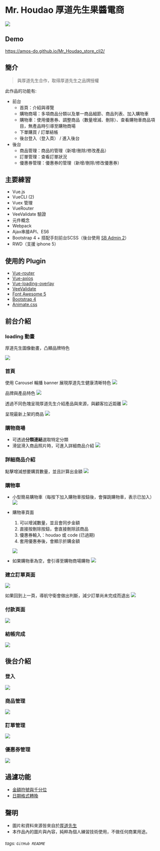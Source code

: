 # Mr. Houdao 厚道先生果醬電商

![](https://i.imgur.com/B9UZguP.jpg)


## Demo
https://amos-do.github.io/Mr_Houdao_store_cli2/

## 簡介
> 與厚道先生合作，取得厚道先生之品牌授權

此作品的功能有:

* 前台
    * 首頁：介紹與導覽
    * 購物商場：多項商品分類以及單一商品細節、商品列表、加入購物車
    * 購物車：使用優惠券、調整商品（數量增減、刪除）、查看購物車商品項目，無產品時引導至購物商場
    * 下單購買 / 訂單結帳
    * 後台登入（登入頁） / 進入後台
* 後台
    * 商品管理：商品的管理（新增/刪除/修改產品）
    * 訂單管理：查看訂單狀況
    * 優惠券管理：優惠券的管理（新增/刪除/修改優惠券）

## 主要練習

* Vue.js
* VueCLI (2)
* Vuex 管理
* VueRouter
* VeeValidate 驗證
* 元件概念
* Webpack
* Ajax串接API、ES6
* Bootstrap 4 + 搭配手刻前台SCSS（後台使用 [SB Admin 2](https://github.com/StartBootstrap/startbootstrap-sb-admin-2)）
* RWD（支援 iphone 5）

## 使用的 Plugin

* [Vue-router](https://router.vuejs.org/zh/)
* [Vue-axios](https://github.com/imcvampire/vue-axios#readme)
* [Vue-loading-overlay](https://github.com/ankurk91/vue-loading-overlay)
* [VeeValidate ](https://logaretm.github.io/vee-validate/)
* [Font Awesome 5](https://fontawesome.com/)
* [Bootstrap 4](https://getbootstrap.com/)
* [Animate.css](https://animate.style/)

## 前台介紹
### loading 動畫
厚道先生圖像動畫，凸顯品牌特色

![](https://i.imgur.com/lNpHa0n.png)

### 首頁
使用 Carousel 輪播 banner 展現厚道先生健康清晰特色
![](https://i.imgur.com/buIiUAH.jpg)

品牌與產品特色
![](https://i.imgur.com/SmupbBt.png)

透過不同色塊呈現厚道先生介紹產品與來源，與顧客拉近距離
![](https://i.imgur.com/gYHqlIw.png)

呈現最新上架的商品
![](https://i.imgur.com/vG3k21e.png)

### 購物商場

* 可透過**分類連結**選取特定分類
* 滑鼠滑入商品照片時，可進入詳細商品介紹
![](https://i.imgur.com/03oh6WP.jpg)

### 詳細商品介紹

點擊增減想要購買數量，並且計算出金額
![](https://i.imgur.com/SVMYl6F.png)

### 購物車

* 小型簡易購物車（每按下加入購物車按鈕後，會彈跳購物車，表示已加入）
![](https://i.imgur.com/S9JEYHy.png)

* 購物車頁面
    1. 可以增減數量，並且會同步金額
    2. 直接按刪除按鈕，會直接刪除該商品
    3. 優惠券輸入：houdao 或 code (已過期)
    4. 套用優惠券後，會顯示折購金額

    ![](https://i.imgur.com/3Y6jhGf.png)

* 如果購物車為空，會引導至購物商場購物
![](https://i.imgur.com/cMTpuL8.jpg)

### 建立訂單頁面

![](https://i.imgur.com/z6IgMhB.png)

如果回到上一頁，導航守衛會做出判斷，減少訂單尚未完成而退出
![](https://i.imgur.com/EbQgPs1.png)

### 付款頁面

![](https://i.imgur.com/VYbJi5f.png)


### 結帳完成

![](https://i.imgur.com/01WicWQ.png)


## 後台介紹

### 登入
![](https://i.imgur.com/NAWisgw.jpg)

### 商品管理
![](https://i.imgur.com/GYjrYjd.png)

### 訂單管理
![](https://i.imgur.com/DNlENMu.png)

### 優惠券管理
![](https://i.imgur.com/3sSgpe3.png)

## 過濾功能
* [金額符號與千分位](https://github.com/Amos-Do/Mr_Houdao_store_cli2/blob/master/src/filters/currency.js)
* [日期格式轉換](https://github.com/Amos-Do/Mr_Houdao_store_cli2/blob/master/src/filters/turnTimestamp.js)

## 聲明
* 圖片和資料來源皆來自於[厚道先生](https://www.facebook.com/mr.houdao)
* 本作品內的圖片與內容，純粹為個人練習技術使用，不做任何商業用途。

###### tags: `GitHub README`